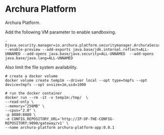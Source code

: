 # Archura Platform
Archura Platform.

Add the following VM parameter to enable sandboxing.

```
-Djava.security.manager=io.archura.platform.securitymanager.ArchuraSecurityManager --enable-preview --add-exports java.base/jdk.internal.reflect=ALL-UNNAMED --add-opens java.base/java.security=ALL-UNNAMED  --add-opens java.base/java.lang=ALL-UNNAMED  
```

Also limit the file system availability.

```
# create a docker volume
docker volume create temp1m --driver local --opt type=tmpfs --opt device=tmpfs --opt o=size=1m,uid=1000

# run the docker container
docker run --rm -it -v temp1m:/tmp/  \
--read-only \
--memory="256MB" \
--cpus="2.0" \
-p 8080:8080 \
-e CONFIG_REPOSITORY_URL='http://IP-OF-THE-CONFIG-REPOSITORY:9090/gateway/v1' \
--name archura-platform archura-platform-app:0.0.1
```